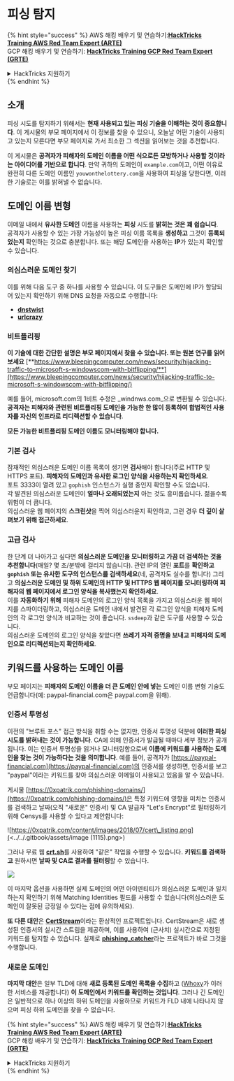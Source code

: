 # 피싱 탐지

{% hint style="success" %}
AWS 해킹 배우기 및 연습하기:<img src="/.gitbook/assets/arte.png" alt="" data-size="line">[**HackTricks Training AWS Red Team Expert (ARTE)**](https://training.hacktricks.xyz/courses/arte)<img src="/.gitbook/assets/arte.png" alt="" data-size="line">\
GCP 해킹 배우기 및 연습하기: <img src="/.gitbook/assets/grte.png" alt="" data-size="line">[**HackTricks Training GCP Red Team Expert (GRTE)**<img src="/.gitbook/assets/grte.png" alt="" data-size="line">](https://training.hacktricks.xyz/courses/grte)

<details>

<summary>HackTricks 지원하기</summary>

* [**구독 계획**](https://github.com/sponsors/carlospolop) 확인하기!
* **💬 [**Discord 그룹**](https://discord.gg/hRep4RUj7f) 또는 [**텔레그램 그룹**](https://t.me/peass)에 참여하거나 **Twitter** 🐦 [**@hacktricks\_live**](https://twitter.com/hacktricks\_live)**를 팔로우하세요.**
* **[**HackTricks**](https://github.com/carlospolop/hacktricks) 및 [**HackTricks Cloud**](https://github.com/carlospolop/hacktricks-cloud) 깃허브 리포지토리에 PR을 제출하여 해킹 팁을 공유하세요.**

</details>
{% endhint %}

## 소개

피싱 시도를 탐지하기 위해서는 **현재 사용되고 있는 피싱 기술을 이해하는 것이 중요합니다**. 이 게시물의 부모 페이지에서 이 정보를 찾을 수 있으니, 오늘날 어떤 기술이 사용되고 있는지 모른다면 부모 페이지로 가서 최소한 그 섹션을 읽어보는 것을 추천합니다.

이 게시물은 **공격자가 피해자의 도메인 이름을 어떤 식으로든 모방하거나 사용할 것이라는 아이디어를 기반으로 합니다**. 만약 귀하의 도메인이 `example.com`이고, 어떤 이유로 완전히 다른 도메인 이름인 `youwonthelottery.com`을 사용하여 피싱을 당한다면, 이러한 기술로는 이를 밝혀낼 수 없습니다.

## 도메인 이름 변형

이메일 내에서 **유사한 도메인** 이름을 사용하는 **피싱** 시도를 **밝히는 것은 꽤 쉽습니다**.\
공격자가 사용할 수 있는 가장 가능성이 높은 피싱 이름 목록을 **생성하고** 그것이 **등록되었는지** 확인하는 것으로 충분합니다. 또는 해당 도메인을 사용하는 **IP**가 있는지 확인할 수 있습니다.

### 의심스러운 도메인 찾기

이를 위해 다음 도구 중 하나를 사용할 수 있습니다. 이 도구들은 도메인에 IP가 할당되어 있는지 확인하기 위해 DNS 요청을 자동으로 수행합니다:

* [**dnstwist**](https://github.com/elceef/dnstwist)
* [**urlcrazy**](https://github.com/urbanadventurer/urlcrazy)

### 비트플리핑

**이 기술에 대한 간단한 설명은 부모 페이지에서 찾을 수 있습니다. 또는 원본 연구를 읽어보세요** [**https://www.bleepingcomputer.com/news/security/hijacking-traffic-to-microsoft-s-windowscom-with-bitflipping/**](https://www.bleepingcomputer.com/news/security/hijacking-traffic-to-microsoft-s-windowscom-with-bitflipping/)

예를 들어, microsoft.com의 1비트 수정은 _windnws.com_으로 변환될 수 있습니다.\
**공격자는 피해자와 관련된 비트플리핑 도메인을 가능한 한 많이 등록하여 합법적인 사용자를 자신의 인프라로 리디렉션할 수 있습니다**.

**모든 가능한 비트플리핑 도메인 이름도 모니터링해야 합니다.**

### 기본 검사

잠재적인 의심스러운 도메인 이름 목록이 생기면 **검사**해야 합니다(주로 HTTP 및 HTTPS 포트). **피해자의 도메인과 유사한 로그인 양식을 사용하는지 확인하세요**.\
포트 3333이 열려 있고 `gophish` 인스턴스가 실행 중인지 확인할 수도 있습니다.\
각 발견된 의심스러운 도메인이 **얼마나 오래되었는지** 아는 것도 흥미롭습니다. 젊을수록 위험이 더 큽니다.\
의심스러운 웹 페이지의 **스크린샷**을 찍어 의심스러운지 확인하고, 그런 경우 **더 깊이 살펴보기 위해 접근하세요**.

### 고급 검사

한 단계 더 나아가고 싶다면 **의심스러운 도메인을 모니터링하고 가끔 더 검색하는 것을 추천합니다**(매일? 몇 초/분밖에 걸리지 않습니다). 관련 IP의 열린 **포트**를 **확인하고 `gophish` 또는 유사한 도구의 인스턴스를 검색하세요**(네, 공격자도 실수를 합니다) 그리고 **의심스러운 도메인 및 하위 도메인의 HTTP 및 HTTPS 웹 페이지를 모니터링하여 피해자의 웹 페이지에서 로그인 양식을 복사했는지 확인하세요**.\
이를 **자동화하기 위해** 피해자 도메인의 로그인 양식 목록을 가지고 의심스러운 웹 페이지를 스파이더링하고, 의심스러운 도메인 내에서 발견된 각 로그인 양식을 피해자 도메인의 각 로그인 양식과 비교하는 것이 좋습니다. `ssdeep`과 같은 도구를 사용할 수 있습니다.\
의심스러운 도메인의 로그인 양식을 찾았다면 **쓰레기 자격 증명을 보내고** **피해자의 도메인으로 리디렉션되는지 확인하세요**.

## 키워드를 사용하는 도메인 이름

부모 페이지는 **피해자의 도메인 이름을 더 큰 도메인 안에 넣는** 도메인 이름 변형 기술도 언급합니다(예: paypal-financial.com은 paypal.com을 위해).

### 인증서 투명성

이전의 "브루트 포스" 접근 방식을 취할 수는 없지만, 인증서 투명성 덕분에 **이러한 피싱 시도를 밝혀내는 것이 가능합니다**. CA에 의해 인증서가 발급될 때마다 세부 정보가 공개됩니다. 이는 인증서 투명성을 읽거나 모니터링함으로써 **이름에 키워드를 사용하는 도메인을 찾는 것이 가능하다는 것을 의미합니다**. 예를 들어, 공격자가 [https://paypal-financial.com](https://paypal-financial.com)의 인증서를 생성하면, 인증서를 보고 "paypal"이라는 키워드를 찾아 의심스러운 이메일이 사용되고 있음을 알 수 있습니다.

게시물 [https://0xpatrik.com/phishing-domains/](https://0xpatrik.com/phishing-domains/)은 특정 키워드에 영향을 미치는 인증서를 검색하고 날짜(오직 "새로운" 인증서) 및 CA 발급자 "Let's Encrypt"로 필터링하기 위해 Censys를 사용할 수 있다고 제안합니다:

![https://0xpatrik.com/content/images/2018/07/cert\_listing.png](<../../.gitbook/assets/image (1115).png>)

그러나 무료 웹 [**crt.sh**](https://crt.sh)를 사용하여 "같은" 작업을 수행할 수 있습니다. **키워드를 검색하고** 원하시면 **날짜 및 CA로 결과를 필터링**할 수 있습니다.

![](<../../.gitbook/assets/image (519).png>)

이 마지막 옵션을 사용하면 실제 도메인의 어떤 아이덴티티가 의심스러운 도메인과 일치하는지 확인하기 위해 Matching Identities 필드를 사용할 수 있습니다(의심스러운 도메인이 잘못된 긍정일 수 있다는 점에 유의하세요).

**또 다른 대안**은 [**CertStream**](https://medium.com/cali-dog-security/introducing-certstream-3fc13bb98067)이라는 환상적인 프로젝트입니다. CertStream은 새로 생성된 인증서의 실시간 스트림을 제공하며, 이를 사용하여 (근사치) 실시간으로 지정된 키워드를 탐지할 수 있습니다. 실제로 [**phishing\_catcher**](https://github.com/x0rz/phishing\_catcher)라는 프로젝트가 바로 그것을 수행합니다.

### **새로운 도메인**

**마지막 대안**은 일부 TLD에 대해 **새로 등록된 도메인 목록을 수집**하고 ([Whoxy](https://www.whoxy.com/newly-registered-domains/)가 이러한 서비스를 제공합니다) **이 도메인에서 키워드를 확인하는 것입니다**. 그러나 긴 도메인은 일반적으로 하나 이상의 하위 도메인을 사용하므로 키워드가 FLD 내에 나타나지 않으며 피싱 하위 도메인을 찾을 수 없습니다.

{% hint style="success" %}
AWS 해킹 배우기 및 연습하기:<img src="/.gitbook/assets/arte.png" alt="" data-size="line">[**HackTricks Training AWS Red Team Expert (ARTE)**](https://training.hacktricks.xyz/courses/arte)<img src="/.gitbook/assets/arte.png" alt="" data-size="line">\
GCP 해킹 배우기 및 연습하기: <img src="/.gitbook/assets/grte.png" alt="" data-size="line">[**HackTricks Training GCP Red Team Expert (GRTE)**<img src="/.gitbook/assets/grte.png" alt="" data-size="line">](https://training.hacktricks.xyz/courses/grte)

<details>

<summary>HackTricks 지원하기</summary>

* [**구독 계획**](https://github.com/sponsors/carlospolop) 확인하기!
* **💬 [**Discord 그룹**](https://discord.gg/hRep4RUj7f) 또는 [**텔레그램 그룹**](https://t.me/peass)에 참여하거나 **Twitter** 🐦 [**@hacktricks\_live**](https://twitter.com/hacktricks\_live)**를 팔로우하세요.**
* **[**HackTricks**](https://github.com/carlospolop/hacktricks) 및 [**HackTricks Cloud**](https://github.com/carlospolop/hacktricks-cloud) 깃허브 리포지토리에 PR을 제출하여 해킹 팁을 공유하세요.**

</details>
{% endhint %}
